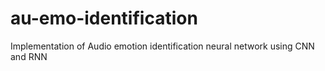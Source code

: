 # au-emo-identification
Implementation of Audio emotion identification neural network using CNN and RNN
